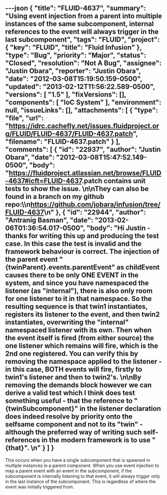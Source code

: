 ---json
{
  "title": "FLUID-4637",
  "summary": "Using event injection from a parent into multiple instances of the same subcomponent, internal references to the event will always trigger in the last subcomponent",
  "tags": "FLUID",
  "project": {
    "key": "FLUID",
    "title": "Fluid Infusion"
  },
  "type": "Bug",
  "priority": "Major",
  "status": "Closed",
  "resolution": "Not A Bug",
  "assignee": "Justin Obara",
  "reporter": "Justin Obara",
  "date": "2012-03-08T15:19:50.159-0500",
  "updated": "2013-02-12T11:56:22.589-0500",
  "versions": [
    "1.5"
  ],
  "fixVersions": [],
  "components": [
    "IoC System"
  ],
  "environment": null,
  "issueLinks": [],
  "attachments": [
    {
      "type": "file",
      "url": "https://idrc.cachefly.net/issues.fluidproject.org/FLUID/FLUID-4637/FLUID-4637.patch",
      "filename": "FLUID-4637.patch"
    }
  ],
  "comments": [
    {
      "id": "22937",
      "author": "Justin Obara",
      "date": "2012-03-08T15:47:52.149-0500",
      "body": "<https://fluidproject.atlassian.net/browse/FLUID-4637#icft=FLUID-4637>.patch contains unit tests to show the issue.&#x20;\n\nThey can also be found in a branch on my github repo:\\\n<https://github.com/jobara/infusion/tree/FLUID-4637>\n"
    },
    {
      "id": "22944",
      "author": "Antranig Basman",
      "date": "2013-02-06T01:36:54.017-0500",
      "body": "Hi Justin - thanks for writing this up and producing the test case. In this case the test is invalid and the framework behaviour is correct. The injection of the parent event \"{twinParent}.events.parentEvent\" as childEvent causes there to be only ONE EVENT in the system, and since you have namespaced the listener (as \"internal\"), there is also only room for one listener to it in that namespace. So the resulting sequence is that twin1 instantiates, registers its listener to the event, and then twin2 instantiates, overwriting the \"internal\" namespaced listener with its own. Then when the event itself is fired (from either source) the one listener which remains will fire, which is the 2nd one registered. You can verify this by removing the namespace applied to the listener - in this case, BOTH events will fire, firstly to twin1's listener and then to twin2's.&#x20;\n\nBy removing the demands block however we can derive a valid test which I think does test something useful - that the reference to \"{twinSubcomponent}\" in the listener declaration does indeed resolve by priority onto the selfsame component and not to its \"twin\" - although the preferred way of writing such self-references in the modern framework is to use \"{that}\".&#x20;\n"
    }
  ]
}
---
This occurs when you have a single subcomponent that is spawned in multiple instances in a parent component. When you use event injection to map a parent event with an event in the subcomponent, if the subcomponent is internally listening to that event, it will always trigger only in the last instance of the subcomponent. This is regardless of where the event was initially triggered from.

        